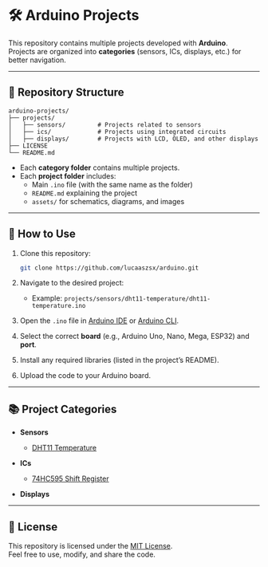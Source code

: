 
# 🛠️ Arduino Projects

This repository contains multiple projects developed with **Arduino**.  
Projects are organized into **categories** (sensors, ICs, displays, etc.) for better navigation.

---

## 📂 Repository Structure

```
arduino-projects/
├── projects/
│   ├── sensors/         # Projects related to sensors
│   ├── ics/             # Projects using integrated circuits
│   ├── displays/        # Projects with LCD, OLED, and other displays
├── LICENSE
└── README.md
```

- Each **category folder** contains multiple projects.  
- Each **project folder** includes:
  - Main `.ino` file (with the same name as the folder)
  - `README.md` explaining the project
  - `assets/` for schematics, diagrams, and images

---

## 🚀 How to Use

1. Clone this repository:
   ```bash
   git clone https://github.com/lucaaszsx/arduino.git
   ```

2. Navigate to the desired project:
   - Example: `projects/sensors/dht11-temperature/dht11-temperature.ino`

3. Open the `.ino` file in [Arduino IDE](https://www.arduino.cc/en/software) or [Arduino CLI](https://arduino.github.io/arduino-cli/latest/).

4. Select the correct **board** (e.g., Arduino Uno, Nano, Mega, ESP32) and **port**.

5. Install any required libraries (listed in the project’s README).

6. Upload the code to your Arduino board.

---

## 📚 Project Categories

- **Sensors**
  - [DHT11 Temperature](projects/sensors/dht11-temperature)

- **ICs**
  - [74HC595 Shift Register](projects/ics/74hc595-shift-register)

- **Displays**


---

## 📜 License

This repository is licensed under the [MIT License](LICENSE).  
Feel free to use, modify, and share the code.
